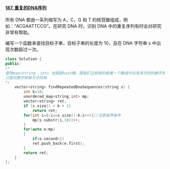 #### [187. 重复的DNA序列](https://leetcode-cn.com/problems/repeated-dna-sequences/)

所有 DNA 都由一系列缩写为 A，C，G 和 T 的核苷酸组成，例如：“ACGAATTCCG”。在研究 DNA 时，识别 DNA 中的重复序列有时会对研究非常有帮助。

编写一个函数来查找目标子串，目标子串的长度为 10，且在 DNA 字符串 s 中出现次数超过一次。

```c++
class Solution {
public:
/*
使用map<string ,int> 也就是hash桶，跟我们之前做的查看一个数组中出现多次的的数字思想一样，
只是将数字转换为字符串
*/
    vector<string> findRepeatedDnaSequences(string s) {
        int k=10;
        unordered_map<string,int> mp;
        vector<string> ret;
        if (s.size() < k + 1)
            return ret;
        for(int i=0;i<=s.size()-k;i++){//注意临界条件	
            mp[s.substr(i,10)]++;
        }
        for(auto e:mp)
        {
            if(e.second>1)
            ret.push_back(e.first);
        }
        return ret;
    }
};
```

